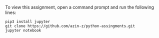 To view this assignment, open a command prompt and run the following lines: 

```
pip3 install jupyter
git clone https://github.com/azin-z/python-assingments.git
jupyter notebook
```
